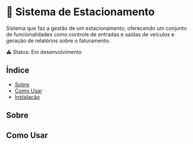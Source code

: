 # 🚗 Sistema de Estacionamento

Sistema que faz a gestão de um estacionamento, oferecendo um conjunto de
funcionalidades como controle de entradas e saídas de veículos e geração de
relatórios sobre o faturamento.


 ⚠️ Status: Em desenvolvimento

## Índice

- [Sobre](#sobre)
- [Como Usar](#como-usar)
- [Instalação](#instalação)


## Sobre



## Como Usar


